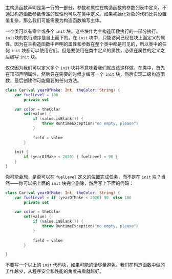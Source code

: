 主构造函数声明是第一行的一部分。参数和属性在构造函数的参数列表中定义。不通过构造函数参数传递的属性也可以在类中定义。如果初始化对象的代码比只设置值复杂，那么我们可能需要为构造函数编写主体。

一个类可以有零个或多个 `init` 块。这些块作为主构造函数执行的一部分执行。`init`块的执行顺序是自上而下的。在 `init` 块中，只能访问已经在块上面定义的属性。因为在主构造函数中声明的属性和参数在整个类中都是可见的，所以类中的任何 `init` 块都可以使用它们。但是要使用在类中定义的属性，必须在属性的定义之后编写 `init` 块。

仅仅因为我们可以定义多个 `init` 块并不意味着我们就应该这样做。在类中，首先在顶部声明属性，然后只在需要的时候才编写一个 `init` 块，然后实现二级构造函数，最后创建你可能需要的任何方法。

```kotlin
class Car(val yearOfMake: Int, theColor: String) {
	var fuelLevel = 100
		private set
	
	var color = theColor
		set(value) {
			if (value.isBlank()) {
				throw RuntimeException("no empty, please")
			}
			
			field = value
		}
	
	init {
		if (yearOfMake < 2020) { fuelLevel = 90 }
	}
}
```

你可能会想，是否可以在 `fuelLevel` 定义的位置完成任务，而不是在 `init` 块？当然——你可以把上面的 `init` 块完全删除，然后写上下面的代码：

```kotlin
class Car(val yearOfMake: Int, theColor: String) {
	var fuelLevel = if (yearOfMake < 2020) 90  else 100
		private set
	
	var color = theColor
		set(value) {
			if (value.isBlank()) {
				throw RuntimeException("no empty, please")
			}
			
			field = value
		}

}
```

不要写一个以上的 `init` 代码块，如果可能的话尽量避免。我们在构造函数中做的工作越少，从程序安全和性能的角度来看就越好。

